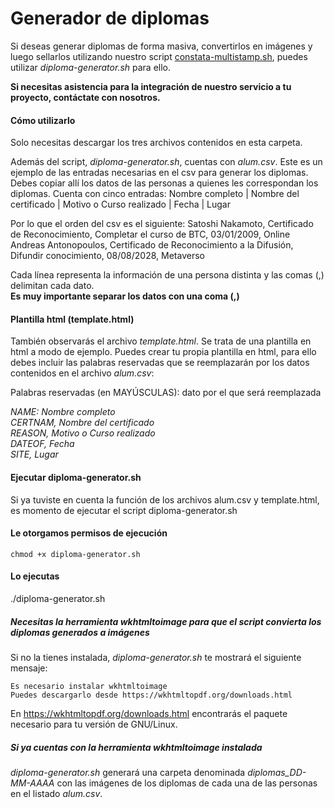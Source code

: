 # Generador de diplomas

Si deseas generar diplomas de forma masiva, convertirlos en imágenes y luego sellarlos utilizando nuestro script [constata-multistamp.sh](https://github.com/constata-eu/constata-client/tree/main/How%20to's/constata-multistamp), puedes utilizar *diploma-generator.sh* para ello.

**Si necesitas asistencia para la integración de nuestro servicio a tu proyecto, contáctate con nosotros.**


#### Cómo utilizarlo
Solo necesitas descargar los tres archivos contenidos en esta carpeta.


Además del script, *diploma-generator.sh*, cuentas con *alum.csv*. Este es un ejemplo de las entradas necesarias en el csv para generar los diplomas.
Debes copiar allí los datos de las personas a quienes les correspondan los diplomas.
Cuenta con cinco entradas:
Nombre completo	| Nombre del certificado	| Motivo o Curso realizado |	Fecha |	Lugar

Por lo que el orden del csv es el siguiente:
Satoshi Nakamoto, Certificado de Reconocimiento, Completar el curso de BTC, 03/01/2009, Online
Andreas Antonopoulos, Certificado de Reconocimiento a la Difusión, Difundir conocimiento, 08/08/2028, Metaverso

Cada línea representa la información de una persona distinta y las comas (,) delimitan cada dato.  
**Es muy importante separar los datos con una coma (,)**

#### Plantilla html (template.html)
También observarás el archivo *template.html*. Se trata de una plantilla en html a modo de ejemplo. Puedes crear tu propia plantilla en html,
para ello debes incluir las palabras reservadas que se reemplazarán por los datos contenidos en el archivo *alum.csv*:

Palabras reservadas (en MAYÚSCULAS): dato por el que será reemplazada

*NAME: Nombre completo*  
*CERTNAM, Nombre del certificado*  
*REASON, Motivo o Curso realizado*  
*DATEOF, Fecha*  
*SITE, Lugar*

#### Ejecutar diploma-generator.sh
Si ya tuviste en cuenta la función de los archivos alum.csv y template.html, es momento de ejecutar el script diploma-generator.sh

#### Le otorgamos permisos de ejecución

`chmod +x diploma-generator.sh`

#### Lo ejecutas

./diploma-generator.sh

##### Necesitas la herramienta *wkhtmltoimage* para que el script convierta los diplomas generados a imágenes  
Si no la tienes instalada, *diploma-generator.sh* te mostrará el siguiente mensaje:

    Es necesario instalar wkhtmltoimage
    Puedes descargarlo desde https://wkhtmltopdf.org/downloads.html

En https://wkhtmltopdf.org/downloads.html encontrarás el paquete necesario para tu versión de GNU/Linux.

##### Si ya cuentas con la herramienta *wkhtmltoimage* instalada
*diploma-generator.sh* generará una carpeta denominada *diplomas_DD-MM-AAAA* con las imágenes de los diplomas de cada una de las personas en el listado *alum.csv*.
